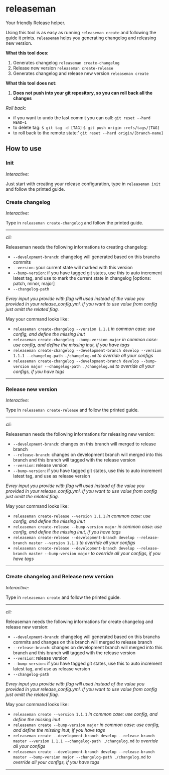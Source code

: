 # releaseman

Your friendly Release helper.

Using this tool is as easy as running `releaseman create` and following the guide
it prints. `releaseman` helps you generating changelog and releasing new version.

**What this tool does:**

1. Generates changelog `releaseman create-changelog`
2. Release new version `releaseman create-release`
3. Generates changelog and release new version `releaseman create`

**What this tool does not:**

1. **Does not push into your git repository, so you can roll back all the changes**

*Roll back:*

* if you want to undo the last commit you can call:
  `git reset --hard HEAD~1`
* to delete tag:
  `$ git tag -d [TAG]`
  `$ git push origin :refs/tags/[TAG]`
* to roll back to the remote state:'
  `git reset --hard origin/[branch-name]`

## How to use

### Init

*Interactive:*

Just start with creating your release configuration, type in `releaseman init` and follow the printed guide.

### Create changelog

*Interactive:*

Type in `releaseman create-changelog` and follow the printed guide.

---

*cli:*

Releaseman needs the following informations to creating changelog:

* `--development-branch`: changelog will generated based on this branchs commits
* `--version`: your current state will marked with this version
* `--bump-version`: if you have tagged git states, use this to auto increment latest tag, and use to mark the current state in changelog [options: patch, minor, major]
* `--changelog-path`

*Evrey input you provide with flag will used instead of the value you provided in your release_config.yml. If you want to use value from config just omitt the related flag.*

May your command looks like:

* `releaseman create-changelog --version 1.1.1` *in common case: use config, and define the missing inut*
* `releaseman create-changelog --bump-version major` *in common case: use config, and define the missing inut, if you have tags*
* `releaseman create-changelog --development-branch develop --version 1.1.1 --changelog-path ./changelog.md` *to override all your configs*
* `releaseman create-changelog --development-branch develop --bump-version major --changelog-path ./changelog.md` *to override all your configs, if you have tags*

---


### Release new version

*Interactive:*

Type in `releaseman create-release` and follow the printed guide.

---

*cli:*

Releaseman needs the following informations for releasing new version:

* `--development-branch`: changes on this branch will merged to release branch
* `--release-branch`: changes on development branch will merged into this branch and this branch will tagged with the release version
* `--version`: release version
* `--bump-version`: if you have tagged git states, use this to auto increment latest tag, and use as release version

*Evrey input you provide with flag will used instead of the value you provided in your release_config.yml. If you want to use value from config just omitt the related flag.*

May your command looks like:

* `releaseman create-release --version 1.1.1` *in common case: use config, and define the missing inut*
* `releaseman create-release --bump-version major` *in common case: use config, and define the missing inut, if you have tags*
* `releaseman create-release --development-branch develop --release-branch master --version 1.1.1` *to override all your configs*
* `releaseman create-release --development-branch develop --release-branch master --bump-version major` *to override all your configs, if you have tags*

---

### Create changelog and Release new version

*Interactive:*

Type in `releaseman create` and follow the printed guide.

---

*cli:*

Releaseman needs the following informations for create changelog and release new version:

* `--development-branch`: changelog will generated based on this branchs commits and changes on this branch will merged to release branch
* `--release-branch`: changes on development branch will merged into this branch and this branch will tagged with the release version
* `--version`: release version
* `--bump-version`: if you have tagged git states, use this to auto increment latest tag, and use as release version
* `--changelog-path`

*Evrey input you provide with flag will used instead of the value you provided in your release_config.yml. If you want to use value from config just omitt the related flag.*

May your command looks like:

* `releaseman create --version 1.1.1` *in common case: use config, and define the missing inut*
* `releaseman create --bump-version major` *in common case: use config, and define the missing inut, if you have tags*
* `releaseman create --development-branch develop --release-branch master --version 1.1.1 --changelog-path ./changelog.md` *to override all your configs*
* `releaseman create --development-branch develop --release-branch master --bump-version major --changelog-path ./changelog.md` *to override all your configs, if you have tags*

---
